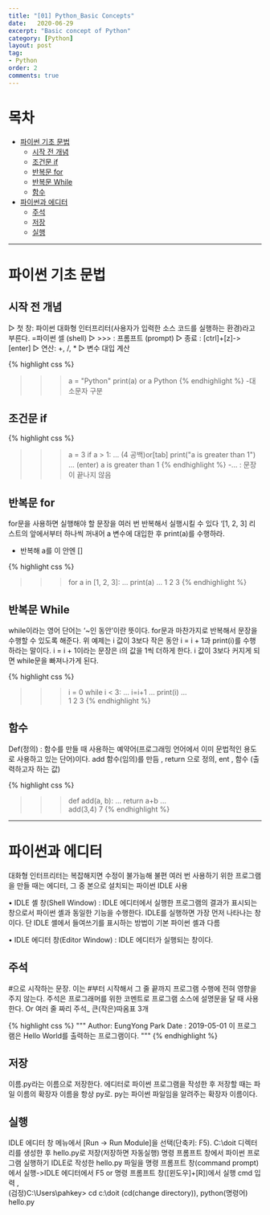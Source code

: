 ```yaml
---
title: "[01] Python_Basic Concepts"
date:   2020-06-29
excerpt: "Basic concept of Python"
category: [Python]
layout: post
tag:
- Python
order: 2
comments: true
---
```



# 목차
- [ 파이썬 기초 문법](#01----------)
  * [시작 전 개념 ](#----------)
  * [조건문 if](#----if)
  * [반복문 for](#----for)
  * [반복문 While](#----while)
  * [함수](#--)
- [파이썬과 에디터](#--------)
  * [주석](#--)
  * [저장](#--)
  * [실행](#--)


---

# 파이썬 기초 문법

## 시작 전 개념 
▷ 첫 창: 파이썬 대화형 인터프리터(사용자가 입력한 소스 코드를 실행하는 환경)라고 부른다. =파이썬 셀 (shell) 
▷ >>> : 프롬프트 (prompt) 
▷ 종료 : [ctrl]+[z]->[enter]
▷ 연산: +, /, *
▷ 변수 대입 계산

{% highlight css %}
>>> a = "Python"
>>> print(a)  or a
Python
{% endhighlight %}
-대소문자 구분



## 조건문 if

{% highlight css %}
>>> a = 3
>>> if a > 1:
... (4 공백)or[tab] print("a is greater than 1") 
... (enter)
a is greater than 1
{% endhighlight %}
-... : 문장이 끝나지 않음



## 반복문 for
for문을 사용하면 실행해야 할 문장을 여러 번 반복해서 실행시킬 수 있다
‘[1, 2, 3] 리스트의 앞에서부터 하나씩 꺼내어 a 변수에 대입한 후 print(a)를 수행하라.
- 반복해 a를 이 안엔 []

{% highlight css %}
>>> for a in [1, 2, 3]: 
...     print(a)
...
1
2
3
{% endhighlight %}



## 반복문 While
while이라는 영어 단어는 ‘~인 동안’이란 뜻이다. for문과 마찬가지로 반복해서 문장을 수행할 수 있도록 해준다. 
위 예제는 i 값이 3보다 작은 동안 i = i + 1과 print(i)를 수행하라는 말이다. 
i = i + 1이라는 문장은 i의 값을 1씩 더하게 한다. 
i 값이 3보다 커지게 되면 while문을 빠져나가게 된다.

{% highlight css %}
>>> i = 0
>>> while i < 3:
...     i=i+1
...     print(i)
...     
1
2
3
{% endhighlight %}



## 함수
Def(정의) : 함수를 만들 때 사용하는 예약어(프로그래밍 언어에서 이미 문법적인 용도로 사용하고 있는 단어)이다. 
add 함수(임의)를 만듬 , return 으로 정의, ent , 함수 (출력하고자 하는 값)

{% highlight css %}
>>> def add(a, b):
...     return a+b
...      
>>> add(3,4)
7
{% endhighlight %}

---

# 파이썬과 에디터
대화형 인터프리터는 복잡해지면 수정이 불가능해 불편
여러 번 사용하기 위한 프로그램을 만들 때는 에디터, 
그 중 본으로 설치되는 파이썬 IDLE 사용

•   IDLE 셸 창(Shell Window)
: IDLE 에디터에서 실행한 프로그램의 결과가 표시되는 창으로서 파이썬 셸과 동일한 기능을 수행한다. IDLE를 실행하면 가장 먼저 나타나는 창이다. 단 IDLE 셸에서 들여쓰기를 표시하는 방법이 기본 파이썬 셸과 다름

•   IDLE 에디터 창(Editor Window)
: IDLE 에디터가 실행되는 창이다.

## 주석
#으로 시작하는 문장. 이는 #부터 시작해서 그 줄 끝까지 프로그램 수행에 전혀 영향을 주지 않는다. 
주석은 프로그래머를 위한 코멘트로 프로그램 소스에 설명문을 달 때 사용한다.
Or 여러 줄 짜리 주석_ 큰(작은)따옴표 3개

{% highlight css %}
"""
Author: EungYong Park
Date : 2019-05-01
이 프로그램은 Hello World를 출력하는 프로그램이다.
"""
{% endhighlight %}


## 저장
이름.py라는 이름으로 저장한다. 
에디터로 파이썬 프로그램을 작성한 후 저장할 때는 파일 이름의 확장자 이름을 항상 py로. 
py는 파이썬 파일임을 알려주는 확장자 이름이다.

## 실행
IDLE 에디터 창 메뉴에서 [Run → Run Module]을 선택(단축키: F5).
C:\doit 디렉터리를 생성한 후 hello.py로 저장(저장하면 자동실행)
명령 프롬프트 창에서 파이썬 프로그램 실행하기
IDLE로 작성한 hello.py 파일을 명령 프롬프트 창(command prompt)에서 실행->IDLE 에디터에서 F5                                 or
명령 프롬프트 창([윈도우]+[R])에서 실행 cmd 입력 ,                                        
(검정)C:\Users\pahkey> cd c:\doit     (cd(change directory)),           python(명령어) hello.py



